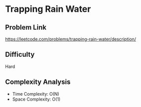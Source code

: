 # Trapping Rain Water

## Problem Link 
https://leetcode.com/problems/trapping-rain-water/description/

## Difficulty
Hard

## Complexity Analysis
- Time Complexity: O(N)
- Space Complexity: O(1)

